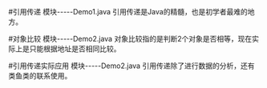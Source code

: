 #引用传递 模块-----Demo1.java
    引用传递是Java的精髓，也是初学者最难的地方。
    
#对象比较 模块-----Demo2.java
    对象比较指的是判断2个对象是否相等，现在实际上是只能根据地址是否相同比较。
    
#引用传递实际应用 模块-----Demo2.java
    引用传递除了进行数据的分析，还有类鱼类的联系使用。